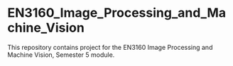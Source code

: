 # EN3160_Image_Processing_and_Machine_Vision
This repository contains project for the EN3160 Image Processing and Machine Vision, Semester 5 module.
